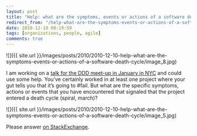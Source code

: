 ```yaml
---
layout: post
title: "Help: what are the symptoms, events or actions of a software death cycle?"
redirect_from: "/help-what-are-the-symptoms-events-or-actions-of-a-software-death-cycle"
date: 2010-12-10 08:19:59
tags: [organizations, people, agile]
comments: true
---
```

![]({{ site.url }}/images/posts/2010/2010-12-10-help-what-are-the-symptoms-events-or-actions-of-a-software-death-cycle/image_8.jpg)

I am working on a [talk for the DDD meet-up in January in NYC](http://www.dddnyc.org/calendar/15302867/) and could use some help. You’ve certainly worked in at least one project where your gut tells you that it’s going to #fail. But what are the specific symptoms, actions or events that you have encountered that signaled that the project entered a death cycle (spiral, march)?

![]({{ site.url }}/images/posts/2010/2010-12-10-help-what-are-the-symptoms-events-or-actions-of-a-software-death-cycle/image_5.jpg)

Please answer [on StackExchange](http://programmers.stackexchange.com/questions/25181/what-are-the-symptoms-events-or-actions-of-a-software-death-cycle).

